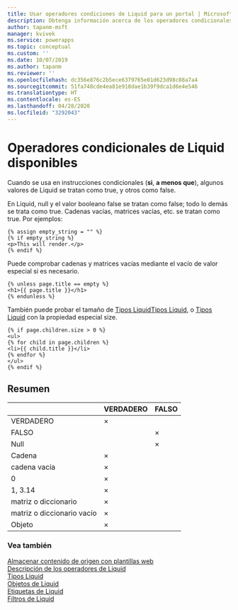 ```yaml
---
title: Usar operadores condiciones de Liquid para un portal | MicrosoftDocs
description: Obtenga información acerca de los operadores condicionales de Liquid disponibles en un portal.
author: tapanm-msft
manager: kvivek
ms.service: powerapps
ms.topic: conceptual
ms.custom: ''
ms.date: 10/07/2019
ms.author: tapanm
ms.reviewer: ''
ms.openlocfilehash: dc356e876c2b5ece6379765e01d623d98c08a7a4
ms.sourcegitcommit: 51fa748cde4ea81e918dae1b39f9dca1d6e4e546
ms.translationtype: HT
ms.contentlocale: es-ES
ms.lasthandoff: 04/28/2020
ms.locfileid: "3292043"
---
```

# <a name="available-liquid-conditional-operators"></a>Operadores condicionales de Liquid disponibles

Cuando se usa en instrucciones condicionales (**si**, **a menos que**), algunos valores de Liquid se tratan como true, y otros como false.

En Liquid, null y el valor booleano false se tratan como false; todo lo demás se trata como true. Cadenas vacías, matrices vacías, etc. se tratan como true. Por ejemplos:

```
{% assign empty_string = "" %}
{% if empty_string %}
<p>This will render.</p>
{% endif %}
```
Puede comprobar cadenas y matrices vacías mediante el vacío de valor especial si es necesario.

```
{% unless page.title == empty %}
<h1>{{ page.title }}</h1>
{% endunless %}
```
También puede probar el tamaño de [Tipos Liquid](liquid-types.md)[Tipos Liquid](liquid-types.md), o [Tipos Liquid](liquid-types.md) con la propiedad especial size.

```
{% if page.children.size > 0 %}
<ul>
{% for child in page.children %}
<li>{{ child.title }}</li>
{% endfor %}
</ul>
{% endif %}
```

## <a name="summary"></a>Resumen

|                           | VERDADERO | FALSO |
|---------------------------|------|-------|
| VERDADERO                      | ×    |       |
| FALSO                     |      | ×     |
| Null                      |      | ×     |
| Cadena                    | ×    |       |
| cadena vacía              | ×    |       |
| 0                         | ×    |       |
| 1, 3.14                   | ×    |       |
| matriz o diccionario       | ×    |       |
| matriz o diccionario vacío | ×    |       |
| Objeto                    | ×    |       |

### <a name="see-also"></a>Vea también

[Almacenar contenido de origen con plantillas web](store-content-web-templates.md)  
[Descripción de los operadores de Liquid](liquid-operators.md)  
[Tipos Liquid](liquid-types.md)  
[Objetos de Liquid](liquid-objects.md)  
[Etiquetas de Liquid](liquid-tags.md)  
[Filtros de Liquid](liquid-filters.md)  
